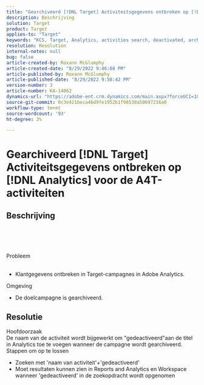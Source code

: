 ```yaml
---
title: "Gearchiveerd [!DNL Target] Activiteitsgegevens ontbreken op [!DNL Analytics] voor de A4T-activiteiten"
description: Beschrijving
solution: Target
product: Target
applies-to: "Target"
keywords: "KCS, Target, Analytics, activities search, deactivated, archived"
resolution: Resolution
internal-notes: null
bug: false
article-created-by: Roxann McGlumphy
article-created-date: "8/29/2022 9:46:08 PM"
article-published-by: Roxann McGlumphy
article-published-date: "8/29/2022 9:58:42 PM"
version-number: 3
article-number: KA-14062
dynamics-url: "https://adobe-ent.crm.dynamics.com/main.aspx?forceUCI=1&pagetype=entityrecord&etn=knowledgearticle&id=0e880cf8-e327-ed11-9db1-002248086d3d"
source-git-commit: 0c3e421beca46d9fe1952b1f98538a50697216a0
workflow-type: tm+mt
source-wordcount: '93'
ht-degree: 3%

---
```


# Gearchiveerd [!DNL Target] Activiteitsgegevens ontbreken op [!DNL Analytics] voor de A4T-activiteiten

## Beschrijving

<br><br><br><br>Probleem<br><br>
- Klantgegevens ontbreken in Target-campagnes in Adobe Analytics.



Omgeving
- De doelcampagne is gearchiveerd.



## Resolutie

Hoofdoorzaak<br>
De naam van de activiteit wordt bijgewerkt om &quot;gedeactiveerd&quot;aan de titel in Analytics toe te voegen wanneer de campagne wordt gearchiveerd.
Stappen om op te lossen
- Zoeken met &#39;naam van activiteit&#39;+&#39;gedeactiveerd&#39;
- Moet resultaten kunnen zien in Reports and Analytics en Workspace wanneer &#39;gedeactiveerd&#39; in de zoekopdracht wordt opgenomen

